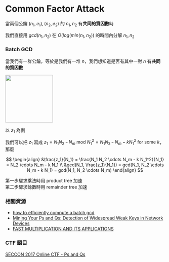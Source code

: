 # Common Factor Attack

當兩個公鑰 $(n_1, e_1), (n_2, e_2)$ 的 $n_1, n_2$ 有**共同的質因數**時

我們直接用 $gcd(n_1, n_2)$ 在 $O(log(min(n_1, n_2))$ 的時間內分解 $n_1, n_2$

### Batch GCD

當我們有一群公鑰，等於是我們有一堆 $n$，我們想知道是否有其中一對 $n$ 有**共同的質因數**

<img style="height: 150px;" src="https://i.imgur.com/L95clhv.png">

以 $z_1$ 為例

我們可以把 $z_1$ 寫成 $z_1 = N_1 N_2 \cdots N_m \text{ mod } N_1^2 = N_1 N_2 \cdots N_m - k N_1^2 \text{ for some } k$，那麼

$$
\begin{align}
&\frac{z_1}{N_1} = \frac{N_1 N_2 \cdots N_m - k N_1^2}{N_1} = N_2 \cdots N_m - k N_1 \\
&gcd(N_1, \frac{z_1}{N_1}) = gcd(N_1, N_2 \cdots N_m - k N_1) = gcd(N_1, N_2 \cdots N_m)
\end{align}
$$

第一步驟求乘法時用 product tree 加速  
第二步驟求餘數時用 remainder tree 加速

### 相關資源

* [how to efficiently compute a batch gcd](https://www.cryptologie.net/article/313/how-to-efficiently-compute-a-batch-gcd/)
* [Mining Your Ps and Qs: Detection of Widespread Weak Keys in Network Devices](https://factorable.net/weakkeys12.extended.pdf)
* [FAST MULTIPLICATION AND ITS APPLICATIONS](http://cr.yp.to/lineartime/multapps-20041007.pdf)

### CTF 題目

[SECCON 2017 Online CTF - Ps and Qs](https://ctftime.org/task/5054)
